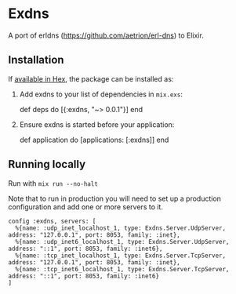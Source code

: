 # Exdns

A port of erldns (https://github.com/aetrion/erl-dns) to Elixir.

## Installation

If [available in Hex](https://hex.pm/docs/publish), the package can be installed as:

  1. Add exdns to your list of dependencies in `mix.exs`:

        def deps do
          [{:exdns, "~> 0.0.1"}]
        end

  2. Ensure exdns is started before your application:

        def application do
          [applications: [:exdns]]
        end

## Running locally

Run with `mix run --no-halt`

Note that to run in production you will need to set up a production configuration
and add one or more servers to it.

```
config :exdns, servers: [
  %{name: :udp_inet_localhost_1, type: Exdns.Server.UdpServer, address: "127.0.0.1", port: 8053, family: :inet},
  %{name: :udp_inet6_localhost_1, type: Exdns.Server.UdpServer, address: "::1", port: 8053, family: :inet6},
  %{name: :tcp_inet_localhost_1, type: Exdns.Server.TcpServer, address: "127.0.0.1", port: 8053, family: :inet},
  %{name: :tcp_inet6_localhost_1, type: Exdns.Server.TcpServer, address: "::1", port: 8053, family: :inet6}
]
```
